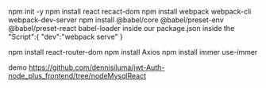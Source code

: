 npm init -y
npm install react recact-dom
npm install webpack webpack-cli webpack-dev-server
npm install @babel/core @babel/preset-env @babel/preset-react babel-loader
inside our package.json inside the
"Script":{
"dev":"webpack serve"
}

npm install react-router-dom
npm install Axios
npm install immer use-immer

demo
https://github.com/dennisiluma/jwt-Auth-node_plus_frontend/tree/nodeMysqlReact
